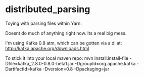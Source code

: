 distributed_parsing
===================

Toying with parsing files within Yarn.

Doesnt do much of anything right now. Its a real big mess.

I'm using Kafka 0.8 atm, which can be gotten via a dl at:
http://kafka.apache.org/downloads.html

To stick it into your local maven repo:
mvn install:install-file -Dfile=kafka_2.8.0-0.8.0-beta1.jar -DgroupId=org.apache.kafka -DartifactId=kafka -Dversion=0.8 -Dpackaging=jar
